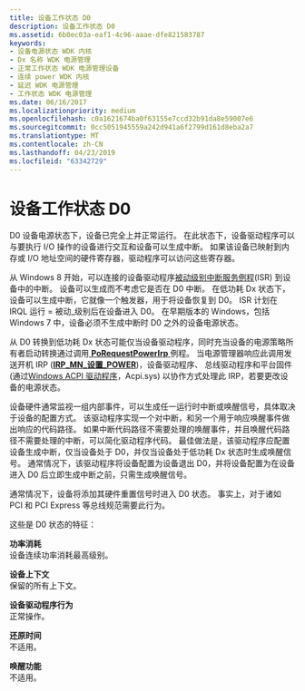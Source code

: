 ```yaml
---
title: 设备工作状态 D0
description: 设备工作状态 D0
ms.assetid: 6b0ec03a-eaf1-4c96-aaae-dfe821583787
keywords:
- 设备电源状态 WDK 内核
- Dx 名称 WDK 电源管理
- 正常工作状态 WDK 电源管理设备
- 连续 power WDK 内核
- 延迟 WDK 电源管理
- 工作状态 WDK 电源管理
ms.date: 06/16/2017
ms.localizationpriority: medium
ms.openlocfilehash: c0a1621674ba0f63155e7ccd32b91da8e59007e6
ms.sourcegitcommit: 0cc5051945559a242d941a6f2799d161d8eba2a7
ms.translationtype: MT
ms.contentlocale: zh-CN
ms.lasthandoff: 04/23/2019
ms.locfileid: "63342729"
---
```

# <a name="device-working-state-d0"></a>设备工作状态 D0





D0 设备电源状态下，设备已完全上并正常运行。 在此状态下，设备驱动程序可以与要执行 I/O 操作的设备进行交互和设备可以生成中断。 如果该设备已映射到内存或 I/O 地址空间的硬件寄存器，驱动程序可以访问这些寄存器。

从 Windows 8 开始，可以连接的设备驱动程序[被动级别中断服务例程](using-passive-level-interrupt-handling-routines.md)(ISR) 到设备中的中断。 设备可以生成而不考虑它是否在 D0 中断。 在低功耗 Dx 状态下，设备可以生成中断，它就像一个触发器，用于将设备恢复到 D0。 ISR 计划在 IRQL 运行 = 被动\_级别后在设备进入 D0。 在早期版本的 Windows，包括 Windows 7 中，设备必须不生成中断时 D0 之外的设备电源状态。

从 D0 转换到低功耗 Dx 状态可能仅当设备驱动程序，同时充当设备的电源策略所有者启动转换通过调用[ **PoRequestPowerIrp** ](https://msdn.microsoft.com/library/windows/hardware/ff559734)例程。 当电源管理器响应此调用发送开机 IRP ([**IRP\_MN\_设置\_POWER**](https://msdn.microsoft.com/library/windows/hardware/ff551744))，设备驱动程序、 总线驱动程序和平台固件 (通过[Windows ACPI 驱动程序](acpi-driver.md)，Acpi.sys) 以协作方式处理此 IRP，若要更改设备的电源状态。

设备硬件通常监视一组内部事件，可以生成任一运行时中断或唤醒信号，具体取决于设备的配置方式。 该驱动程序实现一个对中断，和另一个用于响应唤醒事件做出响应的代码路径。 如果中断代码路径不需要处理的唤醒事件，并且唤醒代码路径不需要处理的中断，可以简化驱动程序代码。 最佳做法是，该驱动程序应配置设备生成中断，仅当设备处于 D0，并仅当设备处于低功耗 Dx 状态时生成唤醒信号。 通常情况下，该驱动程序将设备配置为设备退出 D0，并将设备配置为在设备进入 D0 后立即生成中断之前，只需生成唤醒信号。

通常情况下，设备将添加其硬件重置信号时进入 D0 状态。 事实上，对于诸如 PCI 和 PCI Express 等总线规范需要此行为。

这些是 D0 状态的特征：

<a href="" id="power-consumption"></a>**功率消耗**  
设备连续功率消耗最高级别。

<a href="" id="device-context"></a>**设备上下文**  
保留的所有上下文。

<a href="" id="device-driver-behavior"></a>**设备驱动程序行为**  
正常操作。

<a href="" id="restore-time"></a>**还原时间**  
不适用。

<a href="" id="wake-up-capability"></a>**唤醒功能**  
不适用。

 

 




